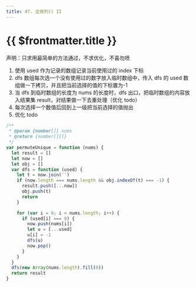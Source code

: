 ```yaml
---
title: 47. 全排列() II
---
```


# {{ $frontmatter.title }}

声明：只求用最简单的方法通过，不求优化，不喜勿喷

1. 使用 used 作为记录的数组记录当前使用过的 index 下标
2. dfs 数组每次选一个没有使用过的数字放入临时数组中，传入 dfs 的 used 数组做一下拷贝，并且把当前选择的值的下标置为-1
3. 当 dfs 到临时数组的长度为 nums 的长度时，dfs 出口，把临时数组的内容放入结果集 result，对结果做一下去重处理（优化 todo）
4. 每次选择一个数值后回到上一级把当前选择的值抛出
5. 优化 todo

```javascript
/**
 * @param {number[]} nums
 * @return {number[][]}
 */
var permuteUnique = function (nums) {
  let result = []
  let now = []
  let obj = []
  var dfs = function (used) {
    let t = now.join('')
    if (now.length === nums.length && obj.indexOf(t) === -1) {
      result.push([...now])
      obj.push(t)
      return
    }

    for (var i = 0; i < nums.length; i++) {
      if (used[i] === 0) {
        now.push(nums[i])
        let u = [...used]
        u[i] = -1
        dfs(u)
        now.pop()
      }
    }
  }
  dfs(new Array(nums.length).fill(0))
  return result
}
```
